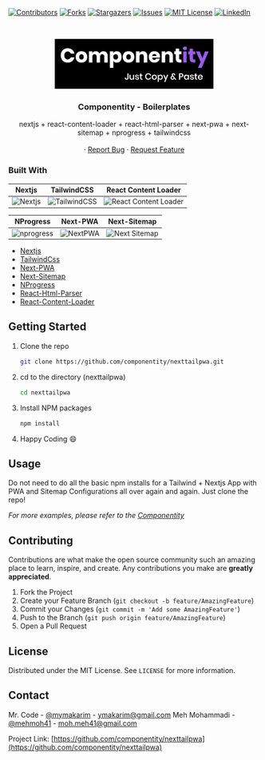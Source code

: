 [![Contributors][contributors-shield]][contributors-url]
[![Forks][forks-shield]][forks-url]
[![Stargazers][stars-shield]][stars-url]
[![Issues][issues-shield]][issues-url]
[![MIT License][license-shield]][license-url]
[![LinkedIn][linkedin-shield]][linkedin-url]

<!-- PROJECT LOGO -->
<br />
<p align="center">
  <a href="https://componentity.com">
    <img src="./public/logo.png" alt="Logo componentity" height="100">
  </a>

  <h3 align="center">Componentity - Boilerplates</h3>

  <p align="center">
    nextjs + react-content-loader + react-html-parser + next-pwa + next-sitemap + nprogress + tailwindcss
    <br />
    <br />
    ·
    <a href="https://github.com/componentity/nexttailpwa/issues">Report Bug</a>
    ·
    <a href="https://github.com/componentity/nexttailpwa/issues">Request Feature</a>
  </p>
</p>

### Built With

|                                                     Nextjs                                                     |                               TailwindCSS                               |                                                     React Content Loader                                                      |
| :------------------------------------------------------------------------------------------------------------: | :---------------------------------------------------------------------: | :---------------------------------------------------------------------------------------------------------------------------: |
| ![Nextjs](https://upload.wikimedia.org/wikipedia/commons/thumb/8/8e/Nextjs-logo.svg/330px-Nextjs-logo.svg.png) | ![TailwindCSS](https://miro.medium.com/max/1400/0*A70w-WrmSaBVxwAm.png) | ![React Content Loader](https://user-images.githubusercontent.com/4838076/115597774-8e0ccc00-a2d1-11eb-853d-f24cfe9d4fea.png) |

|                                  NProgress                                  |                                  Next-PWA                                  |                                  Next-Sitemap                                   |
| :-------------------------------------------------------------------------: | :------------------------------------------------------------------------: | :-----------------------------------------------------------------------------: |
| ![nprogress](https://admin.micko.dev/uploads/next_nprogress_d377cb51fa.png) | ![NextPWA](https://miro.medium.com/max/1400/1*FcvmmciAIUhpF1t-9IO8fQ.jpeg) | ![Next Sitemap](https://miro.medium.com/max/1400/1*ihjhRdaAJEiLA0jcrNKCNA.jpeg) |

- [Nextjs](https://nextjs.org)
- [TailwindCss](https://www.npmjs.com/package/tailwindcss)
- [Next-PWA](https://www.npmjs.com/package/next-pwa)
- [Next-Sitemap](https://www.npmjs.com/package/next-sitemap)
- [NProgress](https://www.npmjs.com/package/nprogress)
- [React-Html-Parser](https://www.npmjs.com/package/react-html-parser)
- [React-Content-Loader](https://www.npmjs.com/package/react-content-loader)

<!-- GETTING STARTED -->

## Getting Started

1. Clone the repo
   ```sh
   git clone https://github.com/componentity/nexttailpwa.git
   ```
2. cd to the directory (nexttailpwa)
   ```sh
   cd nexttailpwa
   ```
3. Install NPM packages
   ```sh
   npm install
   ```
4. Happy Coding :smile:
<!-- USAGE EXAMPLES -->

## Usage

Do not need to do all the basic npm installs for a Tailwind + Nextjs App with PWA and Sitemap Configurations all over again and again. Just clone the repo!

_For more examples, please refer to the [Componentity](https://componentity.com)_

<!-- CONTRIBUTING -->

## Contributing

Contributions are what make the open source community such an amazing place to learn, inspire, and create. Any contributions you make are **greatly appreciated**.

1. Fork the Project
2. Create your Feature Branch (`git checkout -b feature/AmazingFeature`)
3. Commit your Changes (`git commit -m 'Add some AmazingFeature'`)
4. Push to the Branch (`git push origin feature/AmazingFeature`)
5. Open a Pull Request

<!-- LICENSE -->

## License

Distributed under the MIT License. See `LICENSE` for more information.

<!-- CONTACT -->

## Contact

Mr. Code - [@mymakarim](https://twitter.com/mymakarim) - ymakarim@gmail.com
Meh Mohammadi - [@mehmoh41](https://github.com/mehmoh41) - moh.meh41@gmail.com

Project Link: [https://github.com/componentity/nexttailpwa](https://github.com/componentity/nexttailpwa)

<!-- MARKDOWN LINKS & IMAGES -->
<!-- https://www.markdownguide.org/basic-syntax/#reference-style-links -->

[contributors-shield]: https://img.shields.io/badge/contributers-2-green.svg?style=for-the-badge
[contributors-url]: https://github.com/componentity/nexttailpwa/graphs/contributors
[forks-shield]: https://img.shields.io/badge/forks-2-blue.svg?style=for-the-badge
[forks-url]: https://github.com/componentity/nexttailpwa/network/members
[stars-shield]: https://img.shields.io/badge/stars-2-yellow.svg?style=for-the-badge
[stars-url]: https://github.com/componentity/nexttailpwa/stargazers
[issues-shield]: https://img.shields.io/badge/issues-0-orange.svg?style=for-the-badge
[issues-url]: https://github.com/componentity/nexttailpwa/issues
[license-shield]: https://img.shields.io/badge/license-MIT-green.svg?style=for-the-badge
[license-url]: https://github.com/componentity/nexttailpwa/blob/master/LICENSE.txt
[linkedin-shield]: https://img.shields.io/badge/-LinkedIn-black.svg?style=for-the-badge&logo=linkedin&colorB=555
[linkedin-url]: https://linkedin.com/in/mymakarim
